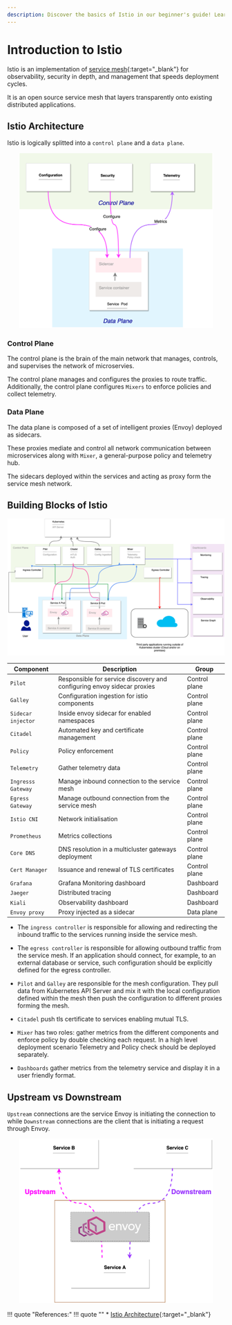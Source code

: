 ```yaml
---
description: Discover the basics of Istio in our beginner's guide! Learn how Istio simplifies managing microservices and enhances communication.
---
```


# Introduction to Istio

Istio is an implementation of [service mesh]{:target="_blank"} for observability, security in depth, and management that speeds deployment cycles.

It is an open source service mesh that layers transparently onto existing distributed applications.


## Istio Architecture

Istio is logically splitted into a `control plane` and a `data plane`.

<p align="center">
    <img src="../../../assets/eks-course-images/service-mesh/servicemesh-highlevel-architecture.png" alt="Architecture of Service Mesh" loading="lazy" width="450" />
</p>

### Control Plane

The control plane is the brain of the main network that manages, controls, and supervises the network of microservies.

The control plane manages and configures the proxies to route traffic. Additionally, the control plane configures `Mixers` to enforce policies and collect telemetry.


### Data Plane

The data plane is composed of a set of intelligent proxies (Envoy) deployed as sidecars.

These proxies mediate and control all network communication between microservices along with `Mixer`, a general-purpose policy and telemetry hub.

The sidecars deployed within the services and acting as proxy form the service mesh network.


## Building Blocks of Istio

<p align="center">
    <img src="../../../assets/eks-course-images/service-mesh/istio-components-interaction.png" alt="Istio Components Interaction" loading="lazy" />
</p>


| Component | Description | Group |
|-----------|-------------|-------|
| <a>`Pilot`</a> | Responsible for service discovery and configuring envoy sidecar proxies | Control plane |
| <a>`Galley`</a> | Configuration ingestion for istio components | Control plane |
| <a>`Sidecar injector`</a> | Inside envoy sidecar for enabled namespaces | Control plane |
| <a>`Citadel`</a> | Automated key and certificate management | Control plane |
| <a>`Policy`</a> | Policy enforcement | Control plane |
| <a>`Telemetry`</a> | Gather telemetry data | Control plane |
| <a>`Ingresss Gateway`</a> | Manage inbound connection to the service mesh | Control plane |
| <a>`Egress Gateway`</a> | Manage outbound connection from the service mesh | Control plane |
| <a>`Istio CNI`</a> | Network initialisation | Control plane |
| <a>`Prometheus`</a> | Metrics collections | Control plane |
| <a>`Core DNS`</a> | DNS resolution in a multicluster gateways deployment | Control plane |
| <a>`Cert Manager`</a> | Issuance and renewal of TLS certificates | Control plane |
| <a>`Grafana`</a> | Grafana	Monitoring dashboard | Dashboard |
| <a>`Jaeger`</a> | Distributed tracing | Dashboard |
| <a>`Kiali`</a> | Observability dashboard | Dashboard |
| <a>`Envoy proxy`</a> | Proxy injected as a sidecar | Data plane |


- The `ingress controller` is responsible for allowing and redirecting the inbound traffic to the services running inside the service mesh.

- The `egress controller` is responsible for allowing outbound traffic from the service mesh. If an application should connect, for example, to an external database or service, such configuration should be explicitly defined for the egress controller.

- `Pilot` and `Galley` are responsible for the mesh configuration. They pull data from Kubernetes API Server and mix it with the local configuration defined within the mesh then push the configuration to different proxies forming the mesh.

- `Citadel` push tls certificate to services enabling mutual TLS.

- `Mixer` has two roles: gather metrics from the different components and enforce policy by double checking each request. In a high level deployment scenario Telemetry and Policy check should be deployed separately.

- `Dashboards` gather metrics from the telemetry service and display it in a user friendly format.


## Upstream vs Downstream

`Upstream` connections are the service Envoy is initiating the connection to while `Downstream` connections are the client that is initiating a request through Envoy.

<p align="center">
    <img src="../../../assets/eks-course-images/service-mesh/istio-upstream-downstream.png" alt="Istio Upstream vs Downstream" loading="lazy" width="450" />
</p>



!!! quote "References:"
    !!! quote ""
        * [Istio Architecture]{:target="_blank"}


<!-- Hyperlinks -->
[service mesh]: https://kloudkoncepts.com/kubernetes-on-eks/service-mesh/introduction-to-service-mesh/
[Istio Architecture]: https://www.istioworkshop.io/03-servicemesh-overview/istio-architecture/